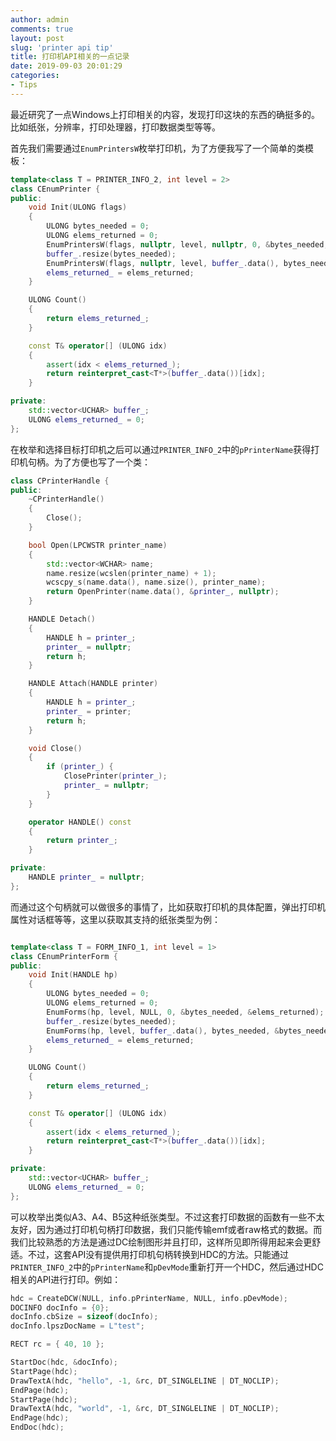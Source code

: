 ```yaml
---
author: admin
comments: true
layout: post
slug: 'printer api tip'
title: 打印机API相关的一点记录
date: 2019-09-03 20:01:29
categories:
- Tips
---
```


最近研究了一点Windows上打印相关的内容，发现打印这块的东西的确挺多的。比如纸张，分辨率，打印处理器，打印数据类型等等。

首先我们需要通过`EnumPrintersW`枚举打印机，为了方便我写了一个简单的类模板：

``` c++
template<class T = PRINTER_INFO_2, int level = 2>
class CEnumPrinter {
public:
	void Init(ULONG flags)
	{
		ULONG bytes_needed = 0;
		ULONG elems_returned = 0;
		EnumPrintersW(flags, nullptr, level, nullptr, 0, &bytes_needed, &elems_returned);
		buffer_.resize(bytes_needed);
		EnumPrintersW(flags, nullptr, level, buffer_.data(), bytes_needed, &bytes_needed, &elems_returned);
		elems_returned_ = elems_returned;
	}

	ULONG Count()
	{
		return elems_returned_;
	}

	const T& operator[] (ULONG idx)
	{
		assert(idx < elems_returned_);
		return reinterpret_cast<T*>(buffer_.data())[idx];
	}

private:
	std::vector<UCHAR> buffer_;
	ULONG elems_returned_ = 0;
};
```

在枚举和选择目标打印机之后可以通过`PRINTER_INFO_2`中的`pPrinterName`获得打印机句柄。为了方便也写了一个类：

``` c++
class CPrinterHandle {
public:
	~CPrinterHandle() 
	{
		Close();
	}

	bool Open(LPCWSTR printer_name)
	{
		std::vector<WCHAR> name;
		name.resize(wcslen(printer_name) + 1);
		wcscpy_s(name.data(), name.size(), printer_name);
		return OpenPrinter(name.data(), &printer_, nullptr);
	}

	HANDLE Detach()
	{
		HANDLE h = printer_;
		printer_ = nullptr;
		return h;
	}

	HANDLE Attach(HANDLE printer)
	{
		HANDLE h = printer_;
		printer_ = printer;
		return h;
	}

	void Close()
	{
		if (printer_) {
			ClosePrinter(printer_);
			printer_ = nullptr;
		}
	}

	operator HANDLE() const
	{
		return printer_;
	}

private:
	HANDLE printer_ = nullptr;
};
```

而通过这个句柄就可以做很多的事情了，比如获取打印机的具体配置，弹出打印机属性对话框等等，这里以获取其支持的纸张类型为例：

``` c++

template<class T = FORM_INFO_1, int level = 1>
class CEnumPrinterForm {
public:
	void Init(HANDLE hp)
	{
		ULONG bytes_needed = 0;
		ULONG elems_returned = 0;
		EnumForms(hp, level, NULL, 0, &bytes_needed, &elems_returned);
		buffer_.resize(bytes_needed);
		EnumForms(hp, level, buffer_.data(), bytes_needed, &bytes_needed, &elems_returned);
		elems_returned_ = elems_returned;
	}

	ULONG Count()
	{
		return elems_returned_;
	}

	const T& operator[] (ULONG idx)
	{
		assert(idx < elems_returned_);
		return reinterpret_cast<T*>(buffer_.data())[idx];
	}

private:
	std::vector<UCHAR> buffer_;
	ULONG elems_returned_ = 0;
};
```

可以枚举出类似A3、A4、B5这种纸张类型。不过这套打印数据的函数有一些不太友好，因为通过打印机句柄打印数据，我们只能传输emf或者raw格式的数据。而我们比较熟悉的方法是通过DC绘制图形并且打印，这样所见即所得用起来会更舒适。不过，这套API没有提供用打印机句柄转换到HDC的方法。只能通过`PRINTER_INFO_2`中的`pPrinterName`和`pDevMode`重新打开一个HDC，然后通过HDC相关的API进行打印。例如：

``` c++
hdc = CreateDCW(NULL, info.pPrinterName, NULL, info.pDevMode);
DOCINFO docInfo = {0};
docInfo.cbSize = sizeof(docInfo);
docInfo.lpszDocName = L"test";

RECT rc = { 40, 10 };

StartDoc(hdc, &docInfo);
StartPage(hdc);
DrawTextA(hdc, "hello", -1, &rc, DT_SINGLELINE | DT_NOCLIP);
EndPage(hdc);
StartPage(hdc);
DrawTextA(hdc, "world", -1, &rc, DT_SINGLELINE | DT_NOCLIP);
EndPage(hdc);
EndDoc(hdc);
```